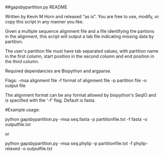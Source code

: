 ##gapsbypartition.py README

 Written by Kevin M Horn and released "as is". You are free to use, modify, or copy this script in any manner you like.

Given a multiple sequence alignment file and a file identifying the partions in the alignment, this script will output a tab file indicating missing data by partition. 

The user's partition file must have tab separated values, with partition name in the first column, start position in the second column and end position in the third column.

Required dependancies are Biopython and argparse.

Flags: 
-msa alignment file
-f format of alignment file
-p partition file
-o output file  

The alignment format can be any format allowed by biopython's SeqIO and is specified with the '-f' flag. Default is fasta.

#Example usage:

python gapsbypartition.py -msa seq.fasta -p partitionfile.txt -f fasta -o outputfile.txt

or

python gapsbypartition.py -msa seq.phylip -p partitionfile.txt -f phylip-relaxed -o outputfile.txt
